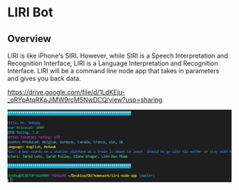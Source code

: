 # LIRI Bot 
## Overview 
LIRI is like iPhone's SIRI. However, while SIRI is a Speech Interpretation and Recognition Interface, LIRI is a Language Interpretation and Recognition Interface. LIRI will be a command line node app that takes in parameters and gives you back data.



https://drive.google.com/file/d/1LdKEju-_oRYpAtqRKpJiMW9rcM5NwDCQ/view?usp=sharing


![GitHub Logo](image/Screenshot_1.jpg)
<!-- Format: ![Alt Text](https://drive.google.com/file/d/1LdKEju-_oRYpAtqRKpJiMW9rcM5NwDCQ/view?usp=sharing) -->



